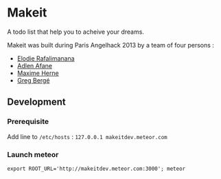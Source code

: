 # Makeit

A todo list that help you to acheive your dreams.

Makeit was built during Paris Angelhack 2013 by a team of four persons :

* [Elodie Rafalimanana](http://www.hackathon.io/eloone)
* [Adlen Afane](http://www.hackathon.io/adlen)
* [Maxime Herne](http://www.hackathon.io/maxime-h)
* [Greg Bergé](http://www.hackathon.io/5294-neoziro)

## Development

### Prerequisite

Add line to `/etc/hosts` : `127.0.0.1 makeitdev.meteor.com`

### Launch meteor

```
export ROOT_URL='http://makeitdev.meteor.com:3000'; meteor
```
